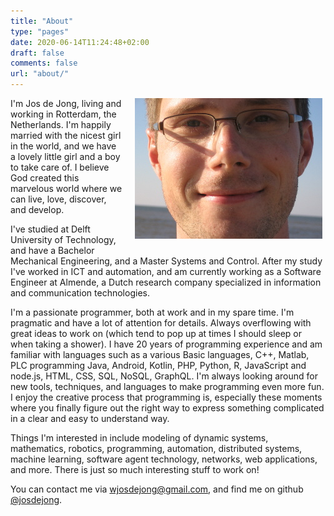 ```yaml
---
title: "About"
type: "pages"
date: 2020-06-14T11:24:48+02:00
draft: false
comments: false
url: "about/"
---
```


<div style="float: right; margin: 0 5px 20px 20px;">
    <img src="/images/about/jos.jpg" />
</div>

I'm Jos de Jong, living and working in Rotterdam, the Netherlands.
I'm happily married with the nicest girl in the world,
and we have a lovely little girl and a boy to take care of.
I believe God created this marvelous world
where we can live, love, discover, and develop.

I've studied at Delft University of Technology, and have a Bachelor
Mechanical Engineering, and a Master Systems and Control.
After my study I've worked in ICT and automation, and am currently working
as a Software Engineer at Almende, a Dutch research company specialized in
information and communication technologies.

I'm a passionate programmer, both at work and in my spare time.
I'm pragmatic and have a lot of attention for details.
Always overflowing with great ideas to work on
(which tend to pop up at times I should sleep or when taking a shower).
I have 20 years of programming experience and am familiar with languages such
as a various Basic languages, C++, Matlab, PLC programming Java, Android,
Kotlin, PHP, Python, R, JavaScript and node.js, HTML, CSS, SQL, NoSQL, GraphQL.
I'm always looking around for new tools, techniques, and languages to make
programming even more fun.
I enjoy the creative process that programming is, especially these moments
where you finally figure out the right way to express something complicated
in a clear and easy to understand way.

Things I'm interested in include modeling of dynamic systems, mathematics,
robotics, programming, automation, distributed systems, machine learning,
software agent technology, networks, web applications, and more.
There is just so much interesting stuff to work on!

You can contact me via wjosdejong@gmail.com, and find me on github [@josdejong](https://github.com/josdejong).
